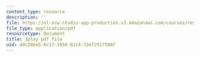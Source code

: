 ```yaml
---
content_type: resource
description: ''
file: https://ol-ocw-studio-app-production.s3.amazonaws.com/courses/res-6-012-introduction-to-probability-spring-2018/ddc28ea56c17105681c472ef2517598f_2371421.pdf
file_type: application/pdf
resourcetype: Document
title: 3play pdf file
uid: ddc28ea5-6c17-1056-81c4-72ef2517598f
---
```

